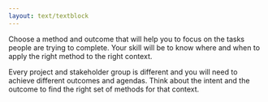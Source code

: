```yaml
---
layout: text/textblock
---
```

Choose a method and outcome that will help you to focus on the tasks people are trying to complete. Your skill will be to know where and when to apply the right method to the right context. 

Every project and stakeholder group is different and you will need to achieve different outcomes and agendas. Think about the intent and the outcome to find the right set of methods for that context.

